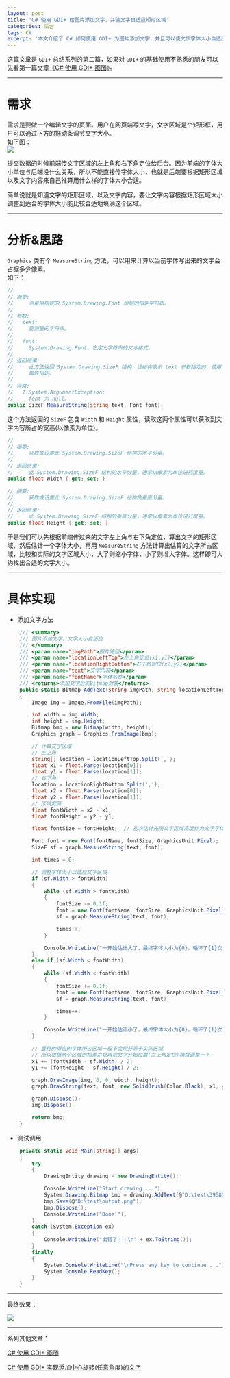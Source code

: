 ```yaml
---
layout: post
title: 'C# 使用 GDI+ 给图片添加文字，并使文字自适应矩形区域'
categories: 后台
tags: C#
excerpt: '本文介绍了 C# 如何使用 GDI+ 为图片添加文字，并且可以使文字字体大小自适应。'
---
```


这篇文章是 `GDI+` 总结系列的第二篇，如果对 `GDI+` 的基础使用不熟悉的朋友可以先看第一篇文章[《C# 使用 GDI+ 画图》](https://dandelion-drq.github.io/2018/04/01/use-gdiplus-to-draw-image-in-csharp.html)。

---

# 需求

需求是要做一个编辑文字的页面。用户在网页端写文字，文字区域是个矩形框，用户可以通过下方的拖动条调节文字大小。  
如下图：  
![](http://120.77.171.203/images/blog-img/9.png)

提交数据的时候前端传文字区域的左上角和右下角定位给后台。因为前端的字体大小单位与后端没什么关系，所以不能直接传字体大小，也就是后端要根据矩形区域以及文字内容来自己推算用什么样的字体大小合适。

简单说就是知道文字的矩形区域，以及文字内容，要让文字内容根据矩形区域大小调整到适合的字体大小能比较合适地填满这个区域。

---

# 分析&思路

`Graphics` 类有个 `MeasureString` 方法，可以用来计算以当前字体写出来的文字会占据多少像素。  
如下：
```csharp
//
// 摘要:
//     测量用指定的 System.Drawing.Font 绘制的指定字符串。
//
// 参数:
//   text:
//     要测量的字符串。
//
//   font:
//     System.Drawing.Font，它定义字符串的文本格式。
//
// 返回结果:
//     此方法返回 System.Drawing.SizeF 结构，该结构表示 text 参数指定的、使用 font 参数绘制的字符串的大小，单位由 System.Drawing.Graphics.PageUnit
//     属性指定。
//
// 异常:
//   T:System.ArgumentException:
//     font 为 null。
public SizeF MeasureString(string text, Font font);
```

这个方法返回的 `SizeF` 包含 `Width` 和 `Height` 属性，读取这两个属性可以获取到文字内容所占的宽高(以像素为单位)。
```csharp
//
// 摘要:
//     获取或设置此 System.Drawing.SizeF 结构的水平分量。
//
// 返回结果:
//     此 System.Drawing.SizeF 结构的水平分量，通常以像素为单位进行度量。
public float Width { get; set; }

// 摘要:
//     获取或设置此 System.Drawing.SizeF 结构的垂直分量。
//
// 返回结果:
//     此 System.Drawing.SizeF 结构的垂直分量，通常以像素为单位进行度量。
public float Height { get; set; }
```

于是我们可以先根据前端传过来的文字左上角与右下角定位，算出文字的矩形区域，然后估计一个字体大小，再用 `MeasureString` 方法计算出估算的文字所占区域，比较和实际的文字区域大小，大了则缩小字体，小了则增大字体。这样即可大约找出合适的文字大小。

---

# 具体实现

- 添加文字方法
```csharp
    /// <summary>
    /// 图片添加文字，文字大小自适应
    /// </summary>
    /// <param name="imgPath">图片路径</param>
    /// <param name="locationLeftTop">左上角定位(x1,y1)</param>
    /// <param name="locationRightBottom">右下角定位(x2,y2)</param>
    /// <param name="text">文字内容</param>
    /// <param name="fontName">字体名称</param>
    /// <returns>添加文字后的Bitmap对象</returns>
    public static Bitmap AddText(string imgPath, string locationLeftTop, string locationRightBottom, string text, string fontName = "华文行楷")
    {
        Image img = Image.FromFile(imgPath);

        int width = img.Width;
        int height = img.Height;
        Bitmap bmp = new Bitmap(width, height);
        Graphics graph = Graphics.FromImage(bmp);

        // 计算文字区域
        // 左上角
        string[] location = locationLeftTop.Split(',');
        float x1 = float.Parse(location[0]);
        float y1 = float.Parse(location[1]);
        // 右下角
        location = locationRightBottom.Split(',');
        float x2 = float.Parse(location[0]);
        float y2 = float.Parse(location[1]);
        // 区域宽高
        float fontWidth = x2 - x1;
        float fontHeight = y2 - y1;

        float fontSize = fontHeight;  // 初次估计先用文字区域高度作为文字字体大小，后面再做调整，单位为px

        Font font = new Font(fontName, fontSize, GraphicsUnit.Pixel);
        SizeF sf = graph.MeasureString(text, font);

        int times = 0;

        // 调整字体大小以适应文字区域
        if (sf.Width > fontWidth)
        {
            while (sf.Width > fontWidth)
            {
                fontSize -= 0.1f;
                font = new Font(fontName, fontSize, GraphicsUnit.Pixel);
                sf = graph.MeasureString(text, font);

                times++;
            }

            Console.WriteLine("一开始估计大了，最终字体大小为{0}，循环了{1}次", font.ToString(), times);
        }
        else if (sf.Width < fontWidth)
        {
            while (sf.Width < fontWidth)
            {
                fontSize += 0.1f;
                font = new Font(fontName, fontSize, GraphicsUnit.Pixel);
                sf = graph.MeasureString(text, font);

                times++;
            }

            Console.WriteLine("一开始估计小了，最终字体大小为{0}，循环了{1}次", font.ToString(), times);
        }

        // 最终的得出的字体所占区域一般不会刚好等于实际区域
        // 所以根据两个区域的相差之处再把文字开始位置(左上角定位)稍微调整一下
        x1 += (fontWidth - sf.Width) / 2;
        y1 += (fontHeight - sf.Height) / 2;

        graph.DrawImage(img, 0, 0, width, height);
        graph.DrawString(text, font, new SolidBrush(Color.Black), x1, y1);

        graph.Dispose();
        img.Dispose();

        return bmp;
    }
```

- 测试调用
```csharp
    private static void Main(string[] args)
    {
        try
        {
            DrawingEntity drawing = new DrawingEntity();

            Console.WriteLine("Start drawing ...");
            System.Drawing.Bitmap bmp = drawing.AddText(@"D:\test\39585148.png", "177.75,63.84", "674.73, 141.6", "大海啊，全是浪");
            bmp.Save(@"D:\test\output.png");
            bmp.Dispose();
            Console.WriteLine("Done!");
        }
        catch (System.Exception ex)
        {
            Console.WriteLine("出错了！！\n" + ex.ToString());
        }
        finally
        {
            System.Console.WriteLine("\nPress any key to continue ...");
            System.Console.ReadKey();
        }
    }
```

---

最终效果：

![](http://120.77.171.203/images/blog-img/10.png)

---

系列其他文章：

[C# 使用 GDI+ 画图](https://dandelion-drq.github.io/2018/04/01/use-gdiplus-to-draw-image-in-csharp.html)

[C# 使用 GDI+ 实现添加中心旋转(任意角度)的文字](https://dandelion-drq.github.io/2018/04/09/csharp_use_gdiplus_to_rotate_text.html)